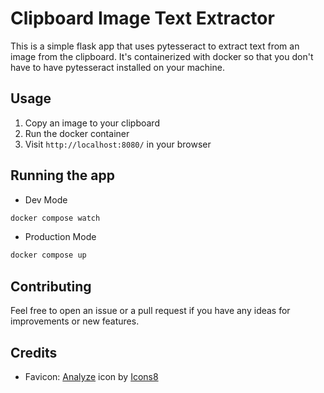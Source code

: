 # Clipboard Image Text Extractor

This is a simple flask app that uses pytesseract to extract text from an image from the clipboard. It's containerized with docker so that you don't have to have pytesseract installed on your machine.

## Usage

1. Copy an image to your clipboard
2. Run the docker container
3. Visit `http://localhost:8080/` in your browser

## Running the app

- Dev Mode

```bash
docker compose watch
```

- Production Mode

```bash
docker compose up
```

## Contributing

Feel free to open an issue or a pull request if you have any ideas for improvements or new features.

## Credits

- Favicon: [Analyze](https://icons8.com/icon/7964/analyze) icon by [Icons8](https://icons8.com)
